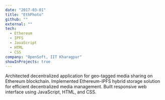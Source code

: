 ```yaml
---
date: "2017-03-01"
title: "EthPhoto"
github: ""
external: ""
tech:
  - Ethereum
  - IPFS
  - JavaScript
  - HTML
  - CSS
company: "OpenSoft, IIT Kharagpur"
showInProjects: true
---
```


Architected decentralized application for geo-tagged media sharing on Ethereum blockchain. Implemented Ethereum-IPFS hybrid storage solution for efficient decentralized media management. Built responsive web interface using JavaScript, HTML, and CSS.
